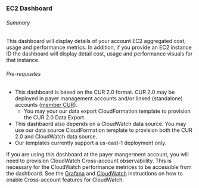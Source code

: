 ### EC2 Dashboard 

###### Summary

This dashboard will display details of your account EC2 aggregated cost, usage and performance metrics.  In addition, if you provide an EC2 instance ID the dashboard will display detail cost, usage and performance visuals for that instance.

###### Pre-requisites

- This dashboard is based on the CUR 2.0 format.  CUR 2.0 may be deployed in payer management accounts and/or linked (standalone) accounts ([member CUR](https://aws.amazon.com/about-aws/whats-new/2020/12/cost-and-usage-report-now-available-to-member-linked-accounts/)).
    -  You may your our data export CloudFormation template to provision the CUR 2.0 Data Export.
- This dashbaord also depends on a CloudWatch data source.  You may use our data source CloudFormation template to provision both the CUR 2.0 and CloudWatch data source. 
- Our templates currently support a us-east-1 deployment only.

If you are using this dashboard at the payer mangerment account, you will need to provision CloudWatch Cross-account observabiility.  This is necessary for the CloudWatch performance metrices to be accessible from the dashboard.  See the [Grafana](https://docs.aws.amazon.com/grafana/latest/userguide/cloudwatch-cross-account.html) and [CloudWatch](https://docs.aws.amazon.com/AmazonCloudWatch/latest/monitoring/CloudWatch-Unified-Cross-Account.html) instructions on how to enable Cross-account features for CloudWatch. 